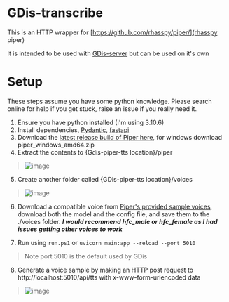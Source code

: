 # GDis-transcribe

This is an HTTP wrapper for [https://github.com/rhasspy/piper/](rhasspy piper)

It is intended to be used with [GDis-server](https://github.com/SquirrelsMcGee/GDis-server) but can be used on it's own

# Setup
These steps assume you have some python knowledge. Please search online for help if you get stuck, raise an issue if you really need it.

1. Ensure you have python installed (I'm using 3.10.6)
2. Install dependencies, [Pydantic](https://pypi.org/project/pydantic/), [fastapi](https://fastapi.tiangolo.com/tutorial/)
3. Download the [latest release build of Piper here](https://github.com/rhasspy/piper/releases/latest), for windows download piper_windows_amd64.zip
4. Extract the contents to {Gdis-piper-tts location}/piper

> ![image](https://github.com/user-attachments/assets/30f30c3b-c59b-4aec-9dba-9e6547518a43)

5. Create another folder called {GDis-piper-tts location}/voices

> ![image](https://github.com/user-attachments/assets/7b09043f-e1f6-4f81-9614-b016f9d1751f)

6. Download a compatible voice from [Piper's provided sample voices](https://github.com/rhasspy/piper/blob/master/VOICES.md), download both the model and the config file, and save them to the ./voices folder. ***I would recommend hfc_male or hfc_female as I had issues getting other voices to work***

7. Run using `run.ps1` or `uvicorn main:app --reload --port 5010`

> Note port 5010 is the default used by GDis

8. Generate a voice sample by making an HTTP post request to http://localhost:5010/api/tts with x-www-form-urlencoded data

> ![image](https://github.com/user-attachments/assets/65babf7e-8f79-4143-95eb-89181893f186)



